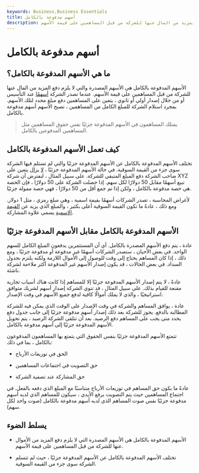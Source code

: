 ```yaml
---
keywords: Business,Business Essentials
title: أسهم مدفوعة بالكامل
description: الأسهم المدفوعة بالكامل هي الأسهم المصدرة والتي لا يلزم دفع المزيد من المال عنها للشركة من قبل المساهمين على قيمة الأسهم.
---
```


# أسهم مدفوعة بالكامل
## ما هي الأسهم المدفوعة بالكامل؟

الأسهم المدفوعة بالكامل هي الأسهم المصدرة والتي لا يلزم دفع المزيد من المال عنها للشركة من قبل المساهمين على قيمة الأسهم. عندما تصدر الشركة [أسهمًا](/shares) عند التأسيس أو من خلال إصدار أولي أو ثانوي ، يتعين على المساهمين دفع مبلغ محدد لتلك الأسهم. بمجرد استلام الشركة للمبلغ الكامل من المساهمين ، تصبح الأسهم أسهم مدفوعة بالكامل.

> يمتلك المساهمون في الأسهم المدفوعة جزئيًا نفس حقوق المساهمين مثل المساهمين المدفوعين بالكامل.

>

## كيف تعمل الأسهم المدفوعة بالكامل

تختلف الأسهم المدفوعة بالكامل عن الأسهم المدفوعة جزئيًا والتي لم تستلم فيها الشركة سوى جزء من القيمة السوقية. في حالة الأسهم المدفوعة جزئيًا ، [لا](/shareholder) [يزال](/shareholder) يتعين على صاحب الشركة دفع المبلغ المتبقي للشركة. على سبيل المثال ، لنفترض أن شركة XYZ تبيع أسهمًا مقابل 50 دولارًا لكل سهم. إذا حصلت الشركة على 50 دولارًا ، فإن الحصة هي حصة مدفوعة بالكامل ، ولكن إذا تم جمع أقل من 50 دولارًا ، فهي حصة ممولة جزئيًا.

لأغراض المحاسبة ، تصدر الشركات أسهمًا بقيمة اسمية ، وهي مبلغ رمزي ، مثل 1 دولار. ومع ذلك ، عادةً ما تكون القيمة السوقية أعلى بكثير ، والمبلغ الذي يزيد عن [القيمة الاسمية](/parvalue) يسمى علاوة المشاركة.

## الأسهم المدفوعة بالكامل مقابل الأسهم المدفوعة جزئيًا

عادة ، يتم دفع الأسهم المصدرة بالكامل. أي أن المستثمرين يدفعون المبلغ الكامل للسهم الواحد. في بعض الأحيان ، ستصدر الشركات أسهمًا غير مدفوعة أو مدفوعة جزئيًا ، ومع ذلك ، إذا كان المساهم يحتاج إلى وقت للوصول إلى الأموال اللازمة ولكنه يلتزم بجدول السداد. في بعض الحالات ، قد يكون إصدار الأسهم غير المدفوعة أكثر ملاءمة لشركة ناشئة.

عادةً ، لا يتم إصدار الأسهم المدفوعة جزئيًا إلا للمساهم إذا كانت هناك أسباب تجارية مقنعة للقيام بذلك. على سبيل المثال ، قد تنوي الشركة إصدار أسهم لشريك متوافق استراتيجيًا ، والذي لا يملك أموالًا كافية لدفع جميع الأسهم في وقت الإصدار.

عادة ، يوافق المساهم والشركة في وقت الإصدار على الوقت الذي يمكن فيه للشركة المطالبة بالدفع. يجوز للشركة بعد ذلك إصدار أسهم مدفوعة جزئيًا إلى جانب جدول دفع يحدد متى يجب على المساهم دفع الرصيد. بعد أن تتلقى الشركة الرصيد ، يتم تحويل الأسهم المدفوعة جزئيًا إلى أسهم مدفوعة بالكامل.

تتمتع الأسهم المدفوعة جزئيًا بنفس الحقوق التي يتمتع بها المساهمون المدفوعون بالكامل ، بما في ذلك:

- الحق في توزيعات الأرباح

- حق التصويت في اجتماعات المساهمين

- حق المشاركة عند تصفية الشركة

عادةً ما يكون حق المساهم في توزيعات الأرباح متناسبًا مع المبلغ الذي دفعه بالفعل. في اجتماع المساهمين حيث يتم التصويت برفع الأيدي ، سيكون للمساهم الذي لديه أسهم مدفوعة جزئيًا نفس صوت المساهم الذي لديه أسهم مدفوعة بالكامل (صوت واحد لكل سهم).

## يسلط الضوء

- الأسهم المدفوعة بالكامل هي الأسهم المصدرة التي لا يلزم دفع المزيد من الأموال عنها للشركة من قبل المساهمين على قيمة الأسهم.

- تختلف الأسهم المدفوعة بالكامل عن الأسهم المدفوعة جزئيًا ، حيث لم تتسلم الشركة سوى جزء من القيمة السوقية.

